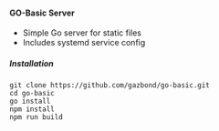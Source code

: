 #### GO-Basic Server

- Simple Go server for static files
- Includes systemd service config

##### Installation
```
git clone https://github.com/gazbond/go-basic.git
cd go-basic
go install
npm install
npm run build
```